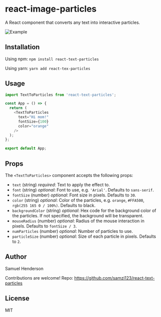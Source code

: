 # react-image-particles
A React component that converts any text into interactive particles.

![Example](https://instagram-caption-tool.s3.amazonaws.com/demo.gif)

## Installation
Using npm:
`npm install react-text-particles`

Using yarn:
`yarn add react-tex-particles`

## Usage
```javascript 
import TextToParticles from 'react-text-particles';

const App = () => {
  return (
    <TextToParticles
      text="Hi mom!"
      fontSize={100}
      color="orange"
    />
  );
};

export default App;
```

## Props
The `<TextToParticles>` component accepts the following props:
- `text` (string) *required*: Text to apply the effect to.
- `font` (string) *optional*: Font to use, e.g. `'Arial'`. Defaults to `sans-serif`.
- `fontSize` (number) *optional*: Font size in pixels. Defaults to `30`.
- `color` (string) *optional*: Color of the particles, e.g. `orange`, `#FFA500`, `rgb(255 165 0 / 100%)`. Defaults to black.
- `backgroundColor` (string) *optional*: Hex code for the background color of the particles. If not specified, the background will be transparent.
- `mouseRadius` (number) *optional*: Radius of the mouse interaction in pixels. Defaults to `fontSize / 3`.
- `numParticles` (number) *optional*: Number of particles to use.
- `particleSize` (number) *optional*: Size of each particle in pixels. Defaults to `2`.

## Author
Samuel Henderson

Contributions are welcome!
Repo: https://github.com/samzi123/react-text-particles

## License
MIT